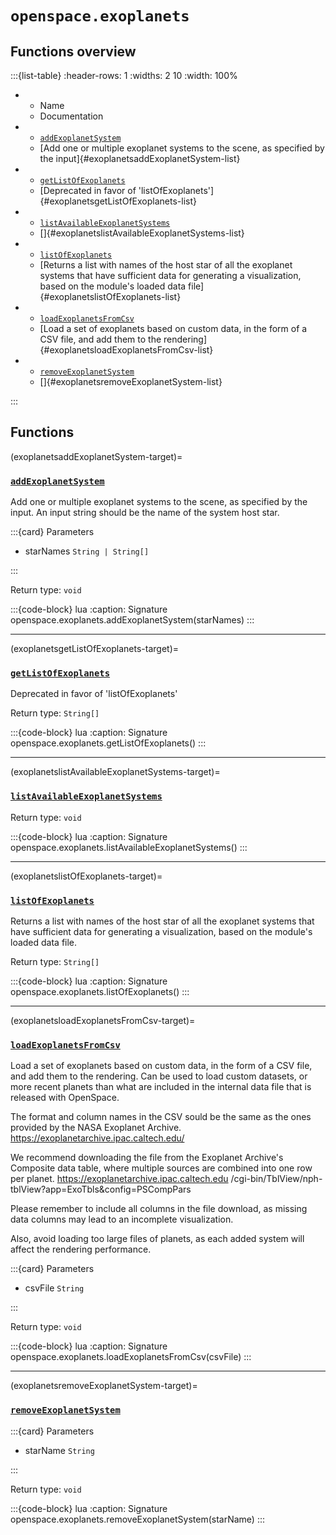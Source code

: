 # `openspace.exoplanets`
## Functions overview

:::{list-table}
:header-rows: 1
:widths: 2 10
:width: 100%
*   - Name
    - Documentation


*   - [`addExoplanetSystem`](#exoplanetsaddExoplanetSystem-target)
    - [Add one or multiple exoplanet systems to the scene, as specified by the input]{#exoplanetsaddExoplanetSystem-list}


*   - [`getListOfExoplanets`](#exoplanetsgetListOfExoplanets-target)
    - [Deprecated in favor of 'listOfExoplanets']{#exoplanetsgetListOfExoplanets-list}


*   - [`listAvailableExoplanetSystems`](#exoplanetslistAvailableExoplanetSystems-target)
    - []{#exoplanetslistAvailableExoplanetSystems-list}


*   - [`listOfExoplanets`](#exoplanetslistOfExoplanets-target)
    - [Returns a list with names of the host star of all the exoplanet systems that have sufficient data for generating a visualization, based on the module's loaded data file]{#exoplanetslistOfExoplanets-list}


*   - [`loadExoplanetsFromCsv`](#exoplanetsloadExoplanetsFromCsv-target)
    - [Load a set of exoplanets based on custom data, in the form of a CSV file, and add them to the rendering]{#exoplanetsloadExoplanetsFromCsv-list}


*   - [`removeExoplanetSystem`](#exoplanetsremoveExoplanetSystem-target)
    - []{#exoplanetsremoveExoplanetSystem-list}

:::

## Functions

(exoplanetsaddExoplanetSystem-target)=
### [`addExoplanetSystem`](#exoplanetsaddExoplanetSystem-list)
Add one or multiple exoplanet systems to the scene, as specified by the input. An input string should be the name of the system host star.


:::{card} Parameters


* starNames `String | String[]` 


:::

Return type: `void` 

:::{code-block} lua
:caption: Signature
openspace.exoplanets.addExoplanetSystem(starNames)
:::
___

(exoplanetsgetListOfExoplanets-target)=
### [`getListOfExoplanets`](#exoplanetsgetListOfExoplanets-list)
Deprecated in favor of 'listOfExoplanets'


Return type: `String[]` 

:::{code-block} lua
:caption: Signature
openspace.exoplanets.getListOfExoplanets()
:::
___

(exoplanetslistAvailableExoplanetSystems-target)=
### [`listAvailableExoplanetSystems`](#exoplanetslistAvailableExoplanetSystems-list)



Return type: `void` 

:::{code-block} lua
:caption: Signature
openspace.exoplanets.listAvailableExoplanetSystems()
:::
___

(exoplanetslistOfExoplanets-target)=
### [`listOfExoplanets`](#exoplanetslistOfExoplanets-list)
Returns a list with names of the host star of all the exoplanet systems that have sufficient data for generating a visualization, based on the module's loaded data file.


Return type: `String[]` 

:::{code-block} lua
:caption: Signature
openspace.exoplanets.listOfExoplanets()
:::
___

(exoplanetsloadExoplanetsFromCsv-target)=
### [`loadExoplanetsFromCsv`](#exoplanetsloadExoplanetsFromCsv-list)
Load a set of exoplanets based on custom data, in the form of a CSV file, and add them to the rendering. Can be used to load custom datasets, or more recent planets than what are included in the internal data file that is released with OpenSpace.

The format and column names in the CSV sould be the same as the ones provided by the NASA Exoplanet Archive. https://exoplanetarchive.ipac.caltech.edu/

We recommend downloading the file from the Exoplanet Archive's Composite data table, where multiple sources are combined into one row per planet. https://exoplanetarchive.ipac.caltech.edu /cgi-bin/TblView/nph-tblView?app=ExoTbls&config=PSCompPars

Please remember to include all columns in the file download, as missing data columns may lead to an incomplete visualization.

Also, avoid loading too large files of planets, as each added system will affect the rendering performance.


:::{card} Parameters


* csvFile `String` 


:::

Return type: `void` 

:::{code-block} lua
:caption: Signature
openspace.exoplanets.loadExoplanetsFromCsv(csvFile)
:::
___

(exoplanetsremoveExoplanetSystem-target)=
### [`removeExoplanetSystem`](#exoplanetsremoveExoplanetSystem-list)



:::{card} Parameters


* starName `String` 


:::

Return type: `void` 

:::{code-block} lua
:caption: Signature
openspace.exoplanets.removeExoplanetSystem(starName)
:::

